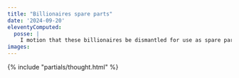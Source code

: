 ```yaml
---
title: "Billionaires spare parts"
date: '2024-09-20'
eleventyComputed:
  posse: |
    I motion that these billionaires be dismantled for use as spare parts. All in favour?
images:
---
```


{% include "partials/thought.html" %}